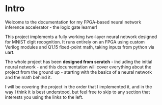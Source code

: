 # Intro

Welcome to the documentation for my FPGA-based neural network inference accelerator - the logic gate learner!

This project implements a fully working two-layer neural network designed for MNIST digit recognition. It runs entirely on an FPGA using custom Verilog modules and Q1.15 fixed-point math, taking inputs from python via uart.

The whole project has been **designed from scratch** - including the initial neural network - and this documentation will cover everything about the project from the ground up - starting with the basics of a neural network and the math behind it.

I will be covering the project in the order that I implemented it, and in the way I think it is best understood, but feel free to skip to any section that interests you using the links to the left.



